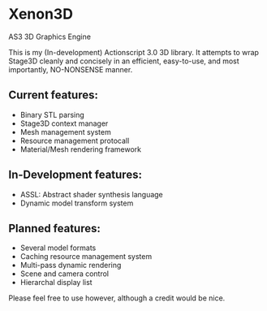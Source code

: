 Xenon3D
=======

AS3 3D Graphics Engine

This is my (In-development) Actionscript 3.0 3D library.
It attempts to wrap Stage3D cleanly and concisely in an efficient, easy-to-use, and most importantly, NO-NONSENSE manner.

Current features:
-----------------
- Binary STL parsing
- Stage3D context manager
- Mesh management system
- Resource management protocall
- Material/Mesh rendering framework

In-Development features:
------------------------
- ASSL: Abstract shader synthesis language
- Dynamic model transform system

Planned features:
-----------------
- Several model formats
- Caching resource management system
- Multi-pass dynamic rendering
- Scene and camera control
- Hierarchal display list

Please feel free to use however, although a credit would be nice.

